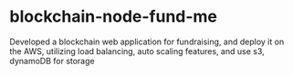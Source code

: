 # blockchain-node-fund-me
Developed a blockchain web application for fundraising, and deploy it on the AWS, utilizing load balancing, auto scaling features, and use s3, dynamoDB for storage
